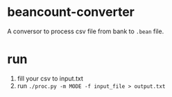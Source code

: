 # beancount-converter
A conversor to process csv file from bank to `.bean` file.

# run

1. fill your csv to input.txt
2. run `./proc.py -m MODE -f input_file > output.txt`
